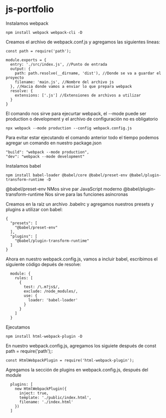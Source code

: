 # js-portfolio
Instalamos webpack
```
npm install webpack webpack-cli -D
```

Creamos el archivo de webpack.conf.js y agregamos las siguientes lineas:
```
const path = require('path');

module.exports = {
  entry: './src/index.js', //Punto de entrada
  output: {
    path: path.resolve(__dirname, 'dist'), //Donde se va a guardar el proyecto
    filename: 'main.js', //Nombre del archivo js
  }, //Hacia donde vamos a enviar lo que prepara webpack
  resolve: {
    extensions: ['.js'] //Extensiones de archivos a utilizar
  }
}
```


El comando nos sirve para ejecurtar webpack, el --mode puede ser production o development y el archivo de configuración no es obligatorio
```
npx webpack --mode production --config webpack.config.js
```

Para evitar estar ejecutando el comando anterior todo el tiempo podemos agregar un comando en nuestro package.json
```
"build": "webpack --mode production",
"dev": "webpack --mode development"
```

Instalamos babel
```
npm install babel-loader @babel/core @babel/preset-env @babel/plugin-transform-runtime -D
```
@babel/preset-env NMos sirve par JavaScript moderno
@babel/plugin-transform-runtime  Nos sirve para las funciones asincronas

Creamos en la raíz un archivo .babelrc y agregamos nuestros presets y plugins a utilizar con babel:
```
{
  "presets": [
    "@babel/preset-env"
  ],
  "plugins": [
    "@babel/plugin-transform-runtime"
  ]
}
```

Ahora en nuestro webpack.config.js, vamos a incluir babel, escribimos el siguiente código depués de resolve:
```
  module: {
    rules: [
      {
        test: /\.m?js$/,
        exclude: /node_modules/,
        use: {
          loader: 'babel-loader'
        }
      }
    ]
  }
```

Ejecutamos
```
npm install html-webpack-plugin -D
```
En nuestro webpack.config.js, agregamos los siguiete después de const path = require('path');:
```
const HtmlWebpackPlugin = require('html-webpack-plugin');
```

Agregamos la sección de plugins en webpack.config.js, después del module
```
  plugins: [
    new HtmlWebpackPlugin({
      inject: true,
      template: './public/index.html',
      filename: './index.html'
    })
  ]
```